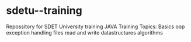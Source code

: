 # sdetu--training
Repossitory for SDET University training
JAVA Training 
Topics:
 Basics
 oop
 exception handling
 files read and write
 datastructures
 algorithms

